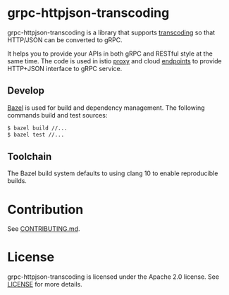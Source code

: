 # grpc-httpjson-transcoding

grpc-httpjson-transcoding is a library that supports
[transcoding](https://github.com/googleapis/googleapis/blob/master/google/api/http.proto)
so that HTTP/JSON can be converted to gRPC.

It helps you to provide your APIs in both gRPC and RESTful style at the same
time. The code is used in istio [proxy](https://github.com/istio/proxy) and
cloud [endpoints](https://cloud.google.com/endpoints/) to provide HTTP+JSON
interface to gRPC service.


## Develop

[Bazel](https://bazel.build/) is used for build and dependency management. The
following commands build and test sources:

```bash
$ bazel build //...
$ bazel test //...
```
## Toolchain

The Bazel build system defaults to using clang 10 to enable reproducible builds.


# Contribution
See [CONTRIBUTING.md](CONTRIBUTING.md).

# License
grpc-httpjson-transcoding is licensed under the Apache 2.0 license. See
[LICENSE](LICENSE) for more details.

